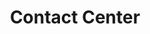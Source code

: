 ---
# This topic lives at
# https://digital.gov/topics/contact-centers

slug: "contact-center"

# Topic Title
title: "Contact Center"

# description — keep it short and clear
summary: ""


# Weight
weight: 2

# For more information on managing topics,
# see https://github.com/GSA/digitalgov.gov/wiki
---